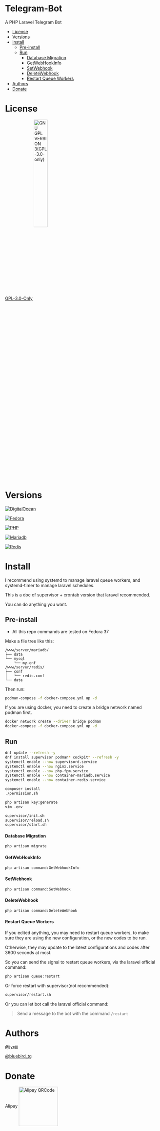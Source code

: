 # Telegram-Bot

A PHP Laravel Telegram Bot

* [License](#license)
* [Versions](#versions)
* [Install](#install)
    * [Pre-install](#pre-install)
    * [Run](#run)
        * [Database Migration](#database-migration)
        * [GetWebHookInfo](#getwebhookinfo)
        * [SetWebhook](#setwebhook)
        * [DeleteWebhook](#deletewebhook)
        * [Restart Queue Workers](#restart-queue-workers)
* [Authors](#authors)
* [Donate](#donate)

# License

[GPL-3.0-Only](LICENSE) <img src="https://github.com/jyxjjj/jyxjjj/blob/main/resources/images/GPL-3.0-only.svg" alt="GNU GPL VERSION 3(GPL-3.0-only)" width="30%" align="center">

# Versions

[![DigitalOcean](https://web-platforms.sfo2.cdn.digitaloceanspaces.com/WWW/Badge%201.svg)](https://m.do.co/c/23e8653b361a)

[![Fedora](https://img.shields.io/badge/Fedora-37-blue.svg?style=flat-square)](https://getfedora.org)

[![PHP](https://img.shields.io/badge/PHP-^8.2-purple.svg?style=flat-square)](https://www.php.net/downloads.php)

[![Mariadb](https://img.shields.io/badge/MariaDB-^10.10-yellow.svg?style=flat-square)](https://mariadb.org/download/)

[![Redis](https://img.shields.io/badge/Redis-^7.0-red.svg?style=flat-square)](https://redis.io/download)

# Install

I recommend using systemd to manage laravel queue workers,
and systemd-timer to manage laravel schedules.

This is a doc of supervisor + crontab version that laravel recommended.

You can do anything you want.

## Pre-install

* All this repo commands are tested on Fedora 37

Make a file tree like this:

```
/www/server/mariadb/
├── data
└── mysql
    └── my.cnf
/www/server/redis/
├── conf
│   └── redis.conf
└── data
```

Then run:

```bash
podman-compose -f docker-compose.yml up -d
```

If you are using docker, you need to create a bridge network named podman first.

```bash
docker network create --driver bridge podman
docker-compose -f docker-compose.yml up -d
```

## Run

```bash
dnf update --refresh -y
dnf install supervisor podman* cockpit* --refresh -y
systemctl enable --now supervisord.service
systemctl enable --now nginx.service
systemctl enable --now php-fpm.service
systemctl enable --now container-mariadb.service
systemctl enable --now container-redis.service

composer install
./permission.sh

php artisan key:generate
vim .env

supervisor/init.sh
supervisor/reload.sh
supervisor/start.sh
```

#### Database Migration

```bash
php artisan migrate
```

#### GetWebHookInfo

```bash
php artisan command:GetWebhookInfo
```

#### SetWebhook

```bash
php artisan command:SetWebhook
```

#### DeleteWebhook

```bash
php artisan command:DeleteWebhook
```

#### Restart Queue Workers

If you edited anything, you may need to restart queue workers,
to make sure they are using the new configuration,
or the new codes to be run.

Otherwise, they may update to the latest configurations and codes after 3600 seconds at most.

So you can send the signal to restart queue workers,
via the laravel official command:

```bash
php artisan queue:restart
```

Or force restart with supervisor(not recommended):

```bash
supervisor/restart.sh
```

Or you can let bot call the laravel official command:

> Send a message to the bot with the command ```/restart```

# Authors

[@jyxjjj](https://t.me/jyxjjj)

[@bluebird_tg](https://t.me/bluebird_tg)

# Donate

Alipay <img src="https://github.com/jyxjjj/jyxjjj/raw/main/resources/images/alipay.png" alt="Alipay QRCode" height="128" width="128" align="center">
